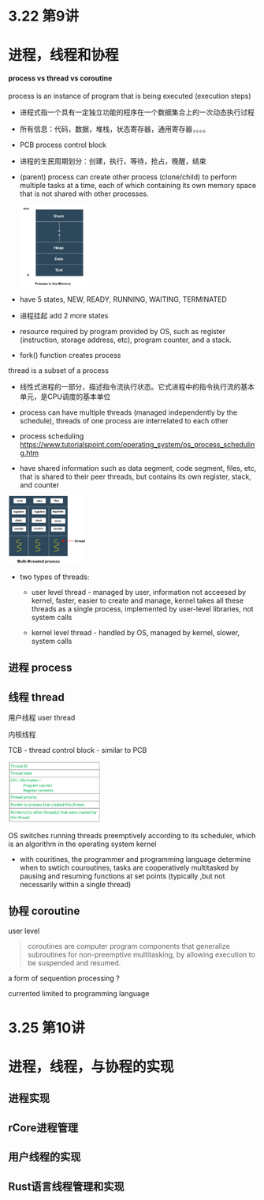 # 3.22 第9讲

# 进程，线程和协程

#### process vs thread vs coroutine

process is an instance of program that is being executed (execution steps)

- 进程式指一个具有一定独立功能的程序在一个数据集合上的一次动态执行过程
- 所有信息：代码，数据，堆栈，状态寄存器，通用寄存器，。。。
- PCB process control block 
- 进程的生民周期划分：创建，执行，等待，抢占，晚醒，结束

- (parent) process can create other process (clone/child) to perform multiple tasks at a time, each of which containing its own memory space that is not shared with other processes. 

  <img src="week5.assets/image-20210322095901808.png" alt="image-20210322095901808" style="zoom:33%;" />

- have 5 states, NEW, READY, RUNNING, WAITING, TERMINATED 
- 进程挂起 add 2 more states
- resource required by program provided by OS, such as register (instruction, storage address, etc), program counter, and a stack. 
- fork() function creates process

thread is a subset of a process

- 线性式进程的一部分，描述指令流执行状态。它式进程中的指令执行流的基本单元，是CPU调度的基本单位

- process can have multiple threads (managed independently by the schedule), threads of one process are interrelated to each other
- process scheduling https://www.tutorialspoint.com/operating_system/os_process_scheduling.htm
- have shared information such as data segment, code segment, files, etc, that is shared to their peer threads, but contains its own register, stack, and counter

<img src="week5.assets/image-20210322103900344-1618158201463.png" alt="image-20210322103900344" style="zoom:33%;" />

- two types of threads:

  - user level thread - managed by user, information not acceesed by kernel, faster, easier to create and manage, kernel takes all these threads as a single process, implemented by user-level libraries, not system calls

  - kernel level thread - handled by OS, managed by kernel, slower, system calls

## 进程 process

## 线程 thread

用户线程 user thread

内核线程 

TCB - thread control block - similar to PCB

<img src="week5.assets/image-20210322110735028-1618158450827.png" alt="image-20210322110735028" style="zoom:33%;" />

OS switches running threads preemptively according to its scheduler, which is an algorithm in the operating system kernel

- with couritines, the programmer and programming language determine when to swtich couroutines, tasks are cooperatively multitasked by pausing and resuming functions at set points (typically ,but not necessarily within a single thread)

## 协程 coroutine

user level 

> coroutines are computer program components that generalize subroutines for non-preemptive multitasking, by allowing execution to be suspended and resumed.

a form of sequention processing ? 

currented limited to programming language

# 3.25 第10讲

# 进程，线程，与协程的实现

## 进程实现

## rCore进程管理

## 用户线程的实现



## Rust语言线程管理和实现

